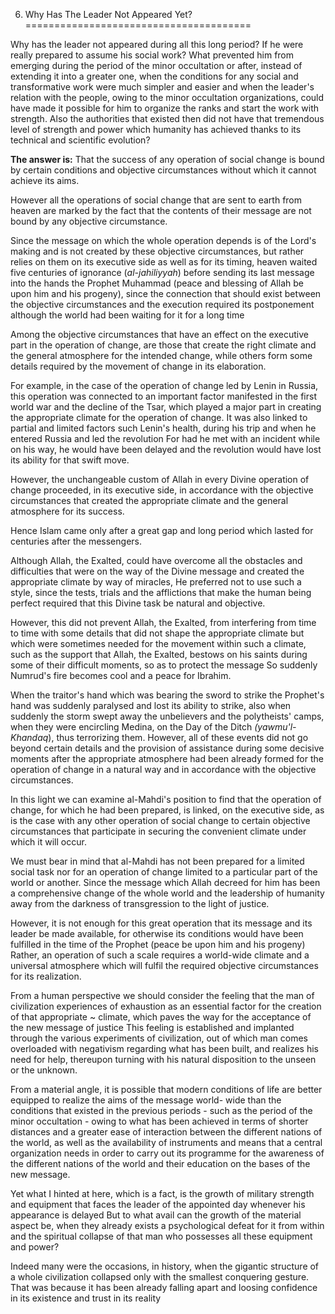 6) Why Has The Leader Not Appeared Yet?
=======================================

Why has the leader not appeared during all this long period? If he were
really prepared to assume his social work? What prevented him from
emerging during the period of the minor occultation or after, instead of
extending it into a greater one, when the conditions for any social and
transformative work were much simpler and easier and when the leader's
relation with the people, owing to the minor occultation organizations,
could have made it possible for him to organize the ranks and start the
work with strength. Also the authorities that existed then did not have
that tremendous level of strength and power which humanity has achieved
thanks to its technical and scientific evolution?

**The answer is:** That the success of any operation of social change is
bound by certain conditions and objective circumstances without which it
cannot achieve its aims.

However all the operations of social change that are sent to earth from
heaven are marked by the fact that the contents of their message are not
bound by any objective circumstance.

Since the message on which the whole operation depends is of the Lord's
making and is not created by these objective circumstances, but rather
relies on them on its executive side as well as for its timing, heaven
waited five centuries of ignorance (*al-jahiliyyah*) before sending its
last message into the hands the Prophet Muhammad (peace and blessing of
Allah be upon him and his progeny), since the connection that should
exist between the objective circumstances and the execution required its
postponement although the world had been waiting for it for a long time

Among the objective circumstances that have an effect on the executive
part in the operation of change, are those that create the right climate
and the general atmosphere for the intended change, while others form
some details required by the movement of change in its elaboration.

For example, in the case of the operation of change led by Lenin in
Russia, this operation was connected to an important factor manifested
in the first world war and the decline of the Tsar, which played a major
part in creating the appropriate climate for the operation of change. It
was also linked to partial and limited factors such Lenin's health,
during his trip and when he entered Russia and led the revolution For
had he met with an incident while on his way, he would have been delayed
and the revolution would have lost its ability for that swift move.

However, the unchangeable custom of Allah in every Divine operation of
change proceeded, in its executive side, in accordance with the
objective circumstances that created the appropriate climate and the
general atmosphere for its success.

Hence Islam came only after a great gap and long period which lasted for
centuries after the messengers.

Although Allah, the Exalted, could have overcome all the obstacles and
difficulties that were on the way of the Divine message and created the
appropriate climate by way of miracles, He preferred not to use such a
style, since the tests, trials and the afflictions that make the human
being perfect required that this Divine task be natural and objective.

However, this did not prevent Allah, the Exalted, from interfering from
time to time with some details that did not shape the appropriate
climate but which were sometimes needed for the movement within such a
climate, such as the support that Allah, the Exalted, bestows on his
saints during some of their difficult moments, so as to protect the
message So suddenly Numrud's fire becomes cool and a peace for Ibrahim.

When the traitor's hand which was bearing the sword to strike the
Prophet's hand was suddenly paralysed and lost its ability to strike,
also when suddenly the storm swept away the unbelievers and the
polytheists' camps, when they were encircling Medina, on the Day of the
Ditch *(yawmu'l-Khandaq*), thus terrorizing them. However, all of these
events did not go beyond certain details and the provision of assistance
during some decisive moments after the appropriate atmosphere had been
already formed for the operation of change in a natural way and in
accordance with the objective circumstances.

In this light we can examine al-Mahdi's position to find that the
operation of change, for which he had been prepared, is linked, on the
executive side, as is the case with any other operation of social change
to certain objective circumstances that participate in securing the
convenient climate under which it will occur.

We must bear in mind that al-Mahdi has not been prepared for a limited
social task nor for an operation of change limited to a particular part
of the world or another. Since the message which Allah decreed for him
has been a comprehensive change of the whole world and the leadership of
humanity away from the darkness of transgression to the light of
justice.

However, it is not enough for this great operation that its message and
its leader be made available, for otherwise its conditions would have
been fulfilled in the time of the Prophet (peace be upon him and his
progeny) Rather, an operation of such a scale requires a world-wide
climate and a universal atmosphere which will fulfil the required
objective circumstances for its realization.

From a human perspective we should consider the feeling that the man of
civilization experiences of exhaustion as an essential factor for the
creation of that appropriate ~ climate, which paves the way for the
acceptance of the new message of justice This feeling is established and
implanted through the various experiments of civilization, out of which
man comes overloaded with negativism regarding what has been built, and
realizes his need for help, thereupon turning with his natural
disposition to the unseen or the unknown.

From a material angle, it is possible that modern conditions of life are
better equipped to realize the aims of the message world- wide than the
conditions that existed in the previous periods - such as the period of
the minor occultation - owing to what has been achieved in terms of
shorter distances and a greater ease of interaction between the
different nations of the world, as well as the availability of
instruments and means that a central organization needs in order to
carry out its programme for the awareness of the different nations of
the world and their education on the bases of the new message.

Yet what I hinted at here, which is a fact, is the growth of military
strength and equipment that faces the leader of the appointed day
whenever his appearance is delayed But to what avail can the growth of
the material aspect be, when they already exists a psychological defeat
for it from within and the spiritual collapse of that man who possesses
all these equipment and power?

Indeed many were the occasions, in history, when the gigantic structure
of a whole civilization collapsed only with the smallest conquering
gesture. That was because it has been already falling apart and loosing
confidence in its existence and trust in its reality


